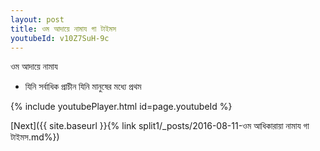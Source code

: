 ```yaml
---
layout: post
title: ওম আদায়ে নামায গা টাইমস
youtubeId: v10Z7SuH-9c
---
```

 
 
 ওম আদায়ে নামায  
 
 -  যিনি সর্বাধিক প্রাচীন যিনি মানুষের মধ্যে প্রথম 
 
  
 
  
 
 
 
 
 
 


{% include youtubePlayer.html id=page.youtubeId %}
 
[Next]({{ site.baseurl }}{% link  split1/_posts/2016-08-11-ওম আধিকারায়া নামায গা টাইমস.md%})
 
